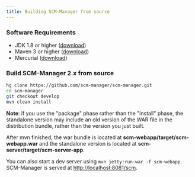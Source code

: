 ```yaml
---
title: Building SCM-Manager from source
---
```


### Software Requirements

- JDK 1.8 or higher
    ([download](https://openjdk.java.net/install/))
- Maven 3 or higher ([download](http://maven.apache.org/))
- Mercurial ([download](https://www.mercurial-scm.org/))

### Build SCM-Manager 2.x from source

```bash
hg clone https://github.com/scm-manager/scm-manager.git
cd scm-manager
git checkout develop
mvn clean install
```

**Note**: if you use the \"package\" phase rather than the \"install\" phase, 
the standalone version may include an old version of the WAR file in the distribution bundle, 
rather than the version you just built.

After mvn finished, the war bundle is located at
**scm-webapp/target/scm-webapp.war** and the standalone version is
located at **scm-server/target/scm-server-app**.

You can also start a dev server using `mvn jetty:run-war -f
scm-webapp`. SCM-Manager is served at <http://localhost:8081/scm>.
